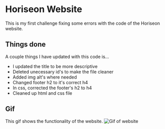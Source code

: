# Horiseon Website
This is my first challenge fixing some errors with the code of the Horiseon website.

## Things done
A couple things I have updated with this code is...
- I updated the title to be more descriptive
- Deleted unecessary id's to make the file cleaner
- Added img alt's where needed
- Changed footer h2 to it's correct h4
- In css, corrected the footer's h2 to h4
- Cleaned up html and css file

## Gif
This gif shows the functionality of the website.
![Gif of website](Challenge1-gif.gif)
